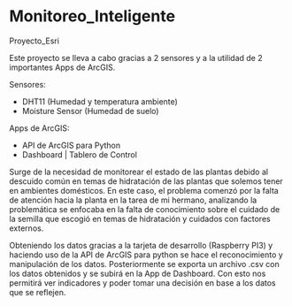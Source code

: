 # Monitoreo_Inteligente
Proyecto_Esri

Este proyecto se lleva a cabo gracias a 2 sensores y a la utilidad de 2 importantes Apps de ArcGIS. 

Sensores:
- DHT11 (Humedad y temperatura ambiente)
- Moisture Sensor (Humedad de suelo)

Apps de ArcGIS:
- API de ArcGIS para Python
- Dashboard | Tablero de Control

Surge de la necesidad de monitorear el estado de las plantas debido al descuido común en temas de hidratación de las plantas que solemos tener en ambientes domésticos. En este caso, el problema comenzó por la falta de atención hacia la planta en la tarea de mi hermano,
analizando la problemática se enfocaba en la falta de conocimiento sobre el cuidado de la semilla que escogió en temas de hidratación y cuidados con factores externos. 


Obteniendo los datos gracias a la tarjeta de desarrollo (Raspberry PI3) y haciendo uso de la API de ArcGIS para python se hace el reconocimiento y manipulación de los datos. Posteriormente se exporta un archivo .csv con los datos obtenidos y se subirá en la
App de Dashboard. Con esto nos permitirá ver indicadores y poder tomar una decisión en base a los datos que se reflejen.

